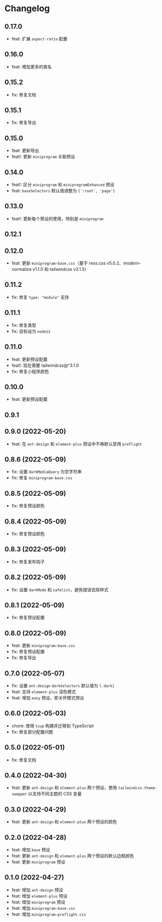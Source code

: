 # Changelog

## 0.17.0

- feat: 扩展 `aspect-ratio` 配置

## 0.16.0

- feat: 增加更多的类名

## 0.15.2

- fix: 修复文档

## 0.15.1

- fix: 修复导出

## 0.15.0

- feat: 更新导出
- feat!: 更新 `miniprogram` 关联预设

## 0.14.0

- feat!: 区分 `miniprogram` 和 `miniprogramEnhanced` 预设
- feat: `baseSelectors` 默认值调整为 `[':root', 'page']`

## 0.13.0

- feat!: 更新每个预设的使用，特别是 `miniprogram`

## 0.12.1

## 0.12.0

- feat: 更新 `miniprogram-base.css`（基于 ress.css v5.0.2、modern-normalize v1.1.0 和 tailwindcss v3.1.5）

## 0.11.2

- fix: 修复 `type: "module"` 支持

## 0.11.1

- fix: 修复类型
- fix: 目标设为 `node12`

## 0.11.0

- feat: 更新预设配置
- feat!: 现在需要 tailwindcss@^3.1.0
- fix: 修复小程序颜色

## 0.10.0

- feat: 更新预设配置

## 0.9.1

## 0.9.0 (2022-05-20)

- feat: 在 `ant-design` 和 `element-plus` 预设中不再默认禁用 `preflight`

## 0.8.6 (2022-05-09)

- fix: 设置 `darkMediaQuery` 为空字符串
- fix: 修复 `miniprogram-base.css`

## 0.8.5 (2022-05-09)

- fix: 修复预设颜色

## 0.8.4 (2022-05-09)

- fix: 修复预设颜色

## 0.8.3 (2022-05-09)

- fix: 修复发布钩子

## 0.8.2 (2022-05-09)

- fix: 设置 `darkMode` 和 `safelist`，避免错误去除样式

## 0.8.1 (2022-05-09)

- fix: 修复预设配置

## 0.8.0 (2022-05-09)

- feat: 更新 `miniprogram-base.css`
- fix: 修复预设配置
- fix: 修复导出

## 0.7.0 (2022-05-07)

- fix: 设置 `ant-design` `darkSelectors` 默认值为 `[.dark]`
- feat: 支持 `element-plus` 深色模式
- feat: 增加 `easy` 预设，即关怀模式预设

## 0.6.0 (2022-05-03)

- chore: 使用 `tsup` 构建并迁移到 TypeScript
- fix: 修复部分配置问题

## 0.5.0 (2022-05-01)

- fix: 修复文档

## 0.4.0 (2022-04-30)

- feat: 更新 `ant-design` 和 `element-plus` 两个预设，使用 `tailwindcss-theme-swapper` 以支持不同主题的 CSS 变量

## 0.3.0 (2022-04-29)

- feat: 更新 `ant-design` 和 `element-plus` 两个预设的颜色

## 0.2.0 (2022-04-28)

- feat: 增加 `base` 预设
- feat: 更新 `ant-design` 和 `element-plus` 两个预设的默认边框颜色
- feat: 更新 `miniprogram` 预设

## 0.1.0 (2022-04-27)

- feat: 增加 `ant-design` 预设
- feat: 增加 `element-plus` 预设
- feat: 增加 `miniprogram` 预设
- feat: 增加 `miniprogram-base.css`
- feat: 增加 `miniprogram-preflight.css`
